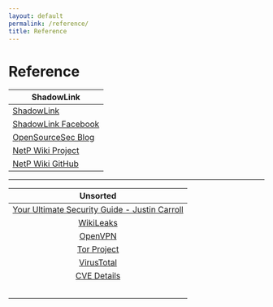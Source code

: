 ```yaml
---
layout: default
permalink: /reference/
title: Reference
---
```

Reference 
====================

| ShadowLink |
| ------------- |
| [ShadowLink](http://www.shadowlinkit.com) |
| [ShadowLink Facebook](https://www.facebook.com/shadowlinksec/)
| [OpenSourceSec Blog](http://www.shadowlinkit.com/blog/) |
| [NetP Wiki Project](http://wiki.shadowlinkit.com/) |
| [NetP Wiki GitHub](https://github.com/ckreon/netp_wiki) |

---

| Unsorted |
|:-------------:|
| [Your Ultimate Security Guide - Justin Carroll](https://www.yourultimatesecurity.guide/) |
| [WikiLeaks](https://wikileaks.org/) |
| [OpenVPN](https://openvpn.net/) |
| [Tor Project](https://www.torproject.org/) |
| [VirusTotal](https://www.virustotal.com/) |
| [CVE Details](https://www.cvedetails.com/) |
| [  ](  ) |
| [  ](  ) |
| [  ](  ) |
| [  ](  ) |
| [  ](  ) |

